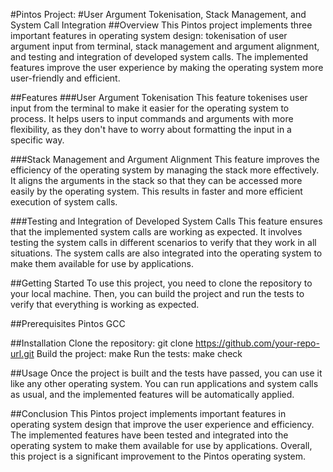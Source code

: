 #Pintos Project: 
#User Argument Tokenisation, Stack Management, and System Call Integration
##Overview
This Pintos project implements three important features in operating system design: tokenisation of user argument input from terminal, stack management and argument alignment, and testing and integration of developed system calls. The implemented features improve the user experience by making the operating system more user-friendly and efficient.

##Features
###User Argument Tokenisation
This feature tokenises user input from the terminal to make it easier for the operating system to process. It helps users to input commands and arguments with more flexibility, as they don't have to worry about formatting the input in a specific way.

###Stack Management and Argument Alignment
This feature improves the efficiency of the operating system by managing the stack more effectively. It aligns the arguments in the stack so that they can be accessed more easily by the operating system. This results in faster and more efficient execution of system calls.

###Testing and Integration of Developed System Calls
This feature ensures that the implemented system calls are working as expected. It involves testing the system calls in different scenarios to verify that they work in all situations. The system calls are also integrated into the operating system to make them available for use by applications.

##Getting Started
To use this project, you need to clone the repository to your local machine. Then, you can build the project and run the tests to verify that everything is working as expected.

##Prerequisites
Pintos
GCC

##Installation
Clone the repository: git clone https://github.com/your-repo-url.git
Build the project: make
Run the tests: make check

##Usage
Once the project is built and the tests have passed, you can use it like any other operating system. You can run applications and system calls as usual, and the implemented features will be automatically applied.

##Conclusion
This Pintos project implements important features in operating system design that improve the user experience and efficiency. The implemented features have been tested and integrated into the operating system to make them available for use by applications. Overall, this project is a significant improvement to the Pintos operating system.
